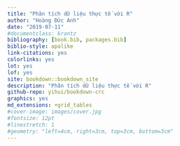 ```yaml
--- 
title: "Phân tích dữ liệu thực tế với R"
author: "Hoàng Đức Anh"
date: "2019-07-11"
#documentclass: krantz
bibliography: [book.bib, packages.bib]
biblio-style: apalike
link-citations: yes
colorlinks: yes
lot: yes
lof: yes
site: bookdown::bookdown_site
description: "Phân tích dữ liệu thực tế với R"
github-repo: yihui/bookdown-crc
graphics: yes
md_extensions: +grid_tables
#cover-image: images/cover.jpg
#fontsize: 12pt
#linestretch: 1
#geometry: "left=4cm, right=3cm, top=3cm, bottom=3cm"
---
```




